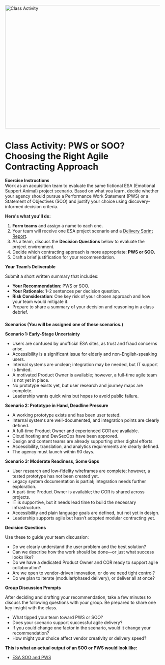 <img width="1224" height="400" alt="Class Activity" src="https://github.com/user-attachments/assets/05c94d66-386e-4693-b390-7b3388728403" />

# Class Activity: PWS or SOO? Choosing the Right Agile Contracting Approach

**Exercise Instructions**  
Work as an acquisition team to evaluate the same fictional ESA (Emotional Support Animal) project scenario. Based on what you learn, decide whether your agency should pursue a Performance Work Statement (PWS) or a Statement of Objectives (SOO) and justify your choice using discovery-informed decision criteria.

**Here's what you'll do:**

1. **Form teams** and assign a name to each one.  
2. Your team will receive one ESA project scenario and a [Delivery Sprint Report](https://github.com/usds/ditap-curriculum-update/blob/main/3_Curriculum/3C_DITAP-Adaptation-Curriculum/3C.1_DITAP-Product-Thinking-And-Acquistions-Curriculum/Module%203/Artifact%3A%20Discovery%20Sprint%20Report.md).  
3. As a team, discuss the **Decision Questions** below to evaluate the project environment.  
4. Decide which contracting approach is more appropriate: **PWS or SOO.**  
5. Draft a brief justification for your recommendation.

**Your Team’s Deliverable**

Submit a short written summary that includes:

* **Your Recommendation**: PWS or SOO.  
* **Your Rationale**: 1–2 sentences per decision question.  
* **Risk Consideration**: One key risk of your chosen approach and how your team would mitigate it.  
* Prepare to share a summary of your decision and reasoning in a class debrief.

### 

**Scenarios (You will be assigned one of these scenarios.)**

**Scenario 1: Early-Stage Uncertainty**

* Users are confused by unofficial ESA sites, as trust and fraud concerns arise.  
* Accessibility is a significant issue for elderly and non-English-speaking users.  
* Internal systems are unclear; integration may be needed, but IT support is limited.  
* A motivated Product Owner is available; however, a full-time agile team is not yet in place.  
* No prototype exists yet, but user research and journey maps are complete.  
* Leadership wants quick wins but hopes to avoid public failure.

**Scenario 2: Prototype in Hand, Deadline Pressure**

* A working prototype exists and has been user tested.  
* Internal systems are well-documented, and integration points are clearly defined.  
* A full-time Product Owner and experienced COR are available.  
* Cloud hosting and DevSecOps have been approved.  
* Design and content teams are already supporting other digital efforts.  
* Accessibility, translation, and analytics requirements are clearly defined.  
* The agency must launch within 90 days.

**Scenario 3: Moderate Readiness, Some Gaps**

* User research and low-fidelity wireframes are complete; however, a tested prototype has not been created yet.  
* Legacy system documentation is partial; integration needs further exploration.  
* A part-time Product Owner is available; the COR is shared across projects.  
* IT is supportive, but it needs lead time to build the necessary infrastructure.  
* Accessibility and plain language goals are defined, but not yet in design.  
* Leadership supports agile but hasn’t adopted modular contracting yet.

**Decision Questions**

Use these to guide your team discussion:

* Do we clearly understand the user problem and the best solution?  
* Can we describe how the work should be done—or just what success looks like?  
* Do we have a dedicated Product Owner and COR ready to support agile collaboration?  
* Are we open to vendor-driven innovation, or do we need tight control?  
* Do we plan to iterate (modular/phased delivery), or deliver all at once?

**Group Discussion Prompts**

After deciding and drafting your recommendation, take a few minutes to discuss the following questions with your group. Be prepared to share one key insight with the class.

* What tipped your team toward PWS or SOO?  
* Does your scenario support successful agile delivery?  
* If you could change one factor in the scenario, would it change your recommendation?  
* How might your choice affect vendor creativity or delivery speed?

**This is what an actual output of an SOO or PWS would look like:** 

* [ESA SOO and PWS](https://github.com/usds/ditap-curriculum-update/blob/main/3_Curriculum/3C_DITAP-Adaptation-Curriculum/3C.1_DITAP-Product-Thinking-And-Acquistions-Curriculum/Module%203/Artifact%3A%20ESA%20SOO%20and%20PWS.md)
